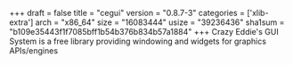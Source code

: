 +++
draft = false
title = "cegui"
version = "0.8.7-3"
categories = ['xlib-extra']
arch = "x86_64"
size = "16083444"
usize = "39236436"
sha1sum = "b109e35443f1f7085bff1b54b376b834b57a1884"
+++
Crazy Eddie's GUI System is a free library providing windowing and widgets for graphics APIs/engines